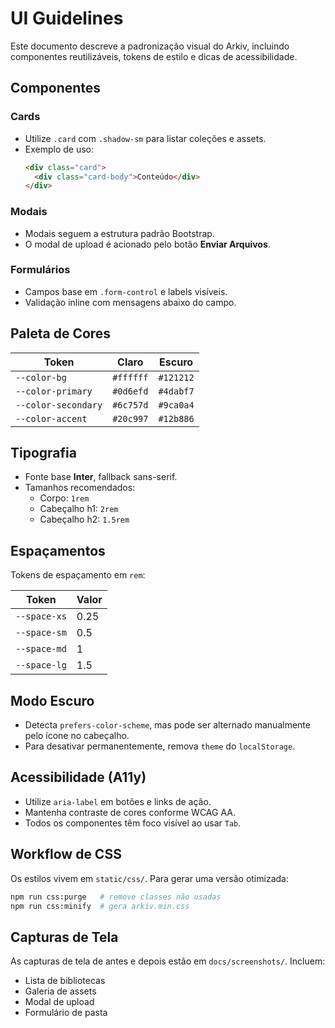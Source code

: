 # UI Guidelines

Este documento descreve a padronização visual do Arkiv, incluindo componentes
reutilizáveis, tokens de estilo e dicas de acessibilidade.

## Componentes

### Cards
- Utilize `.card` com `.shadow-sm` para listar coleções e assets.
- Exemplo de uso:
  ```html
  <div class="card">
    <div class="card-body">Conteúdo</div>
  </div>
  ```

### Modais
- Modais seguem a estrutura padrão Bootstrap.
- O modal de upload é acionado pelo botão **Enviar Arquivos**.

### Formulários
- Campos base em `.form-control` e labels visíveis.
- Validação inline com mensagens abaixo do campo.

## Paleta de Cores

| Token               | Claro           | Escuro          |
| ------------------- | --------------- | --------------- |
| `--color-bg`        | `#ffffff`       | `#121212`       |
| `--color-primary`   | `#0d6efd`       | `#4dabf7`       |
| `--color-secondary` | `#6c757d`       | `#9ca0a4`       |
| `--color-accent`    | `#20c997`       | `#12b886`       |

## Tipografia

- Fonte base **Inter**, fallback sans-serif.
- Tamanhos recomendados:
  - Corpo: `1rem`
  - Cabeçalho h1: `2rem`
  - Cabeçalho h2: `1.5rem`

## Espaçamentos

Tokens de espaçamento em `rem`:

| Token         | Valor |
| ------------- | ----- |
| `--space-xs`  | 0.25  |
| `--space-sm`  | 0.5   |
| `--space-md`  | 1     |
| `--space-lg`  | 1.5   |

## Modo Escuro

- Detecta `prefers-color-scheme`, mas pode ser alternado manualmente
  pelo ícone no cabeçalho.
- Para desativar permanentemente, remova `theme` do `localStorage`.

## Acessibilidade (A11y)

- Utilize `aria-label` em botões e links de ação.
- Mantenha contraste de cores conforme WCAG AA.
- Todos os componentes têm foco visível ao usar `Tab`.

## Workflow de CSS

Os estilos vivem em `static/css/`. Para gerar uma versão otimizada:

```bash
npm run css:purge   # remove classes não usadas
npm run css:minify  # gera arkiv.min.css
```

## Capturas de Tela

As capturas de tela de antes e depois estão em
`docs/screenshots/`. Incluem:

- Lista de bibliotecas
- Galeria de assets
- Modal de upload
- Formulário de pasta
